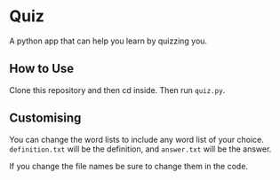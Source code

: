 # Quiz
A python app that can help you learn by quizzing you.

## How to Use

Clone this repository and then cd inside. Then run `quiz.py`.

## Customising

You can change the word lists to include any word list of your choice. `definition.txt` will be the definition, and `answer.txt` will be the answer.

If you change the file names be sure to change them in the code.
